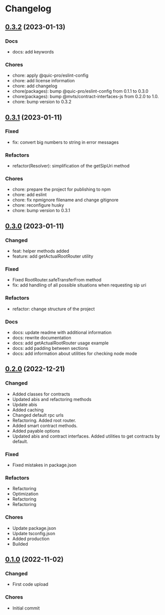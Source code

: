 # Changelog

## [0.3.2](https://github.com/quic-pro/mvts-resolver-js/releases/tag/0.3.2) (2023-01-13)

### Docs
- docs: add keywords

### Chores
- chore: apply @quic-pro/eslint-config
- chore: add license information
- chore: add changelog
- chore(packages): bump @quic-pro/eslint-config from 0.1.1 to 0.3.0
- chore(packages): bump @mvts/contract-interfaces-js from 0.2.0 to 1.0.
- chore: bump version to 0.3.2

## [0.3.1](https://github.com/quic-pro/mvts-resolver-js/releases/tag/0.3.1) (2023-01-11)

### Fixed
- fix: convert big numbers to string in error messages

### Refactors
- refactor(Resolver): simplification of the getSipUri method

### Chores
- chore: prepare the project for publishing to npm
- chore: add eslint
- chore: fix npmignore filename and change gitignore
- chore: reconfigure husky
- chore: bump version to 0.3.1

## [0.3.0](https://github.com/quic-pro/mvts-resolver-js/releases/tag/0.3.0) (2023-01-11)

### Changed
- feat: helper methods added
- feature: add getActualRootRouter utility

### Fixed
- Fixed RootRouter.safeTransferFrom method
- fix: add handling of all possible situations when requesting sip uri

### Refactors
- refactor: change structure of the project

### Docs
- docs: update readme with additional information
- docs: rewrite documentation
- docs: add getActualRootRouter usage example
- docs: add padding between sections
- docs: add information about utilities for checking node mode

## [0.2.0](https://github.com/quic-pro/mvts-resolver-js/releases/tag/0.2.0) (2022-12-21)

### Changed

- Added classes for contracts
- Updated abis and refactoring methods
- Update abis
- Added caching
- Changed default rpc urls
- Refactoring. Added root router.
- Added smart contract methods.
- Added payable options
- Updated abis and contract interfaces. Added utilities to get contracts by default.

### Fixed

- Fixed mistakes in package.json

### Refactors

- Refactoring
- Optimization
- Refactoring
- Refactoring

### Chores

- Update package.json
- Update tsconfig.json
- Added production
- Builded

## [0.1.0](https://github.com/quic-pro/mvts-resolver-js/releases/tag/0.1.0) (2022-11-02)

### Changed

- First code upload

### Chores

- Initial commit

